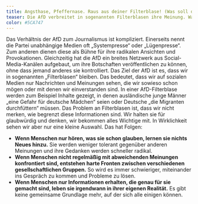 ```yaml
---
title: Angsthase, Pfeffernase. Raus aus deiner Filterblase! (Was soll das denn heißen?)
teaser: Die AfD verbreitet in sogenannten Filterblasen ihre Meinung. Was das bedeutet, liest du hier.
color: #5CA747
---
```


Das Verhältnis der AfD zum Journalismus ist kompliziert. Einerseits nennt die Partei unabhängige Medien oft „Systempresse“ oder „Lügenpresse“. Zum anderen dienen diese als Bühne für ihre radikalen Ansichten und Provokationen. Gleichzeitig hat die AfD ein breites Netzwerk aus Social-Media-Kanälen aufgebaut, um ihre Botschaften veröffentlichen zu können, ohne dass jemand anderes sie kontrolliert. 
Das Ziel der AfD ist es, dass wir in sogenannten „Filterblasen“ bleiben. Das bedeutet, dass wir auf sozialen Medien nur Nachrichten und Meinungen sehen, die wir sowieso schon mögen oder mit denen wir einverstanden sind. In einer AfD-Filterblase werden zum Beispiel Inhalte gezeigt, in denen ausländische junge Männer „eine Gefahr für deutsche Mädchen“ seien oder Deutsche „die Migranten durchfüttern“ müssen.
Das Problem an Filterblasen ist, dass wir nicht merken, wie begrenzt diese Informationen sind. Wir halten sie für glaubwürdig und denken, wir bekommen alles Wichtige mit. In Wirklichkeit sehen wir aber nur eine kleine Auswahl. 
Das hat Folgen:
- **Wenn Menschen nur hören, was sie schon glauben, lernen sie nichts Neues hinzu.** Sie werden weniger tolerant gegenüber anderen Meinungen und ihre Gedanken werden schneller radikal.
- **Wenn Menschen nicht regelmäßig mit abweichenden Meinungen konfrontiert sind, entstehen harte Fronten zwischen verschiedenen gesellschaftlichen Gruppen.** So wird es immer schwieriger, miteinander ins Gespräch zu kommen und Probleme zu lösen.
- **Wenn Menschen nur Informationen erhalten, die genau für sie gemacht sind, leben sie irgendwann in ihrer eigenen Realität.** Es gibt keine gemeinsame Grundlage mehr, auf der sich alle einigen können.
